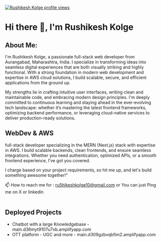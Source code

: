 [![Rushikesh Kolge profile views](https://u8views.com/api/v1/github/profiles/124882090/views/total-count.svg)](https://u8views.com/github/ru5hikesh) 

# Hi there 👋, I'm Rushikesh Kolge 

## About Me:

I'm Rushikesh Kolge, a passionate full-stack web developer from Aurangabad, Maharashtra, India. I specialize in transforming ideas into seamless digital experiences that are both visually striking and highly functional. With a strong foundation in modern web development and expertise in AWS cloud solutions, I build scalable, secure, and efficient applications from the ground up.

My strengths lie in crafting intuitive user interfaces, writing clean and maintainable code, and embracing modern design principles. I'm deeply committed to continuous learning and staying ahead in the ever-evolving tech landscape: whether it’s mastering the latest frontend frameworks, optimizing backend performance, or leveraging cloud-native services to deliver production-ready solutions.                                                                                                  

## WebDev & AWS
full-stack developer specializing in the MERN (Next.js) stack with expertise in AWS. I build scalable backends, clean frontends, and ensure seamless integrations.
Whether you need authentication, optimized APIs, or a smooth frontend experience, I’ve got you covered.

I charge based on your project requirements, so hit me up, and let's build something awesome together!"

📫 How to reach me for :  ru5hikeshkolge10@gmail.com 
or You can just Ping me on X or linkedin 
<br></br>

## Deployed Projects
- Chatbot with a large Knowledgebase - main.d36myt9107u7xb.amplifyapp.com
- OTT platform - UGC and more - main.d309gzbvqbfim2.amplifyapp.com
